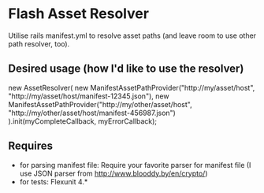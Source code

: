 Flash Asset Resolver
====================

Utilise rails manifest.yml to resolve asset paths (and leave room to use other path resolver, too).


Desired usage (how I'd like to use the resolver)
------------------------------------------------

   new AssetResolver(
     new ManifestAssetPathProvider("http://my/asset/host", "http://my/asset/host/manifest-12345.json"),
     new ManifestAssetPathProvider("http://my/other/asset/host", "http://my/other/asset/host/manifest-456987.json")
   ).init(myCompleteCallback, myErrorCallback);


Requires
--------

* for parsing manifest file: Require your favorite parser for manifest file (I use JSON parser from http://www.blooddy.by/en/crypto/)
* for tests: Flexunit 4.*